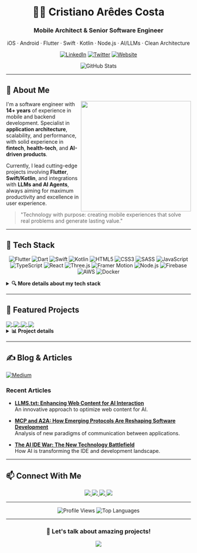 # <div align="center">👨‍💻 Cristiano Arêdes Costa</div>

<div align="center">
  <h3>Mobile Architect & Senior Software Engineer</h3>
  <p>iOS · Android · Flutter · Swift · Kotlin · Node.js · AI/LLMs · Clean Architecture</p>
</div>

<div align="center">
  
  [![LinkedIn](https://img.shields.io/badge/LinkedIn-0077B5?style=for-the-badge&logo=linkedin&logoColor=white)](https://www.linkedin.com/in/cristianoaredes/)
  [![Twitter](https://img.shields.io/badge/Twitter-1DA1F2?style=for-the-badge&logo=twitter&logoColor=white)](https://twitter.com/cristianoaredes)
  [![Website](https://img.shields.io/badge/Website-28B463?style=for-the-badge&logo=About.me&logoColor=white)](https://aredes.me)
  
</div>

<div align="center">
  <img src="https://github-readme-stats.vercel.app/api?username=cristianoaredes&show_icons=true&theme=tokyonight" alt="GitHub Stats" />
</div>

---

## 📖 About Me

<img align="right" width="300" src="https://github-readme-streak-stats.herokuapp.com/?user=cristianoaredes&theme=tokyonight" />

I'm a software engineer with **14+ years** of experience in mobile and backend development. Specialist in **application architecture**, scalability, and performance, with solid experience in **fintech**, **health-tech**, and **AI-driven products**. 

Currently, I lead cutting-edge projects involving **Flutter**, **Swift/Kotlin**, and integrations with **LLMs and AI Agents**, always aiming for maximum productivity and excellence in user experience.

> "Technology with purpose: creating mobile experiences that solve real problems and generate lasting value."

---

## 🔧 Tech Stack

<div align="center">

  ![Flutter](https://img.shields.io/badge/Flutter-02569B?style=for-the-badge&logo=flutter&logoColor=white)
  ![Dart](https://img.shields.io/badge/Dart-0175C2?style=for-the-badge&logo=dart&logoColor=white)
  ![Swift](https://img.shields.io/badge/Swift-FA7343?style=for-the-badge&logo=swift&logoColor=white)
  ![Kotlin](https://img.shields.io/badge/Kotlin-0095D5?style=for-the-badge&logo=kotlin&logoColor=white)
  ![HTML5](https://img.shields.io/badge/HTML5-E34F26?style=for-the-badge&logo=html5&logoColor=white)
  ![CSS3](https://img.shields.io/badge/CSS3-1572B6?style=for-the-badge&logo=css3&logoColor=white)
  ![SASS](https://img.shields.io/badge/Sass-CC6699?style=for-the-badge&logo=sass&logoColor=white)
  ![JavaScript](https://img.shields.io/badge/JavaScript-F7DF1E?style=for-the-badge&logo=javascript&logoColor=black)
  ![TypeScript](https://img.shields.io/badge/TypeScript-007ACC?style=for-the-badge&logo=typescript&logoColor=white)
  ![React](https://img.shields.io/badge/React-20232A?style=for-the-badge&logo=react&logoColor=61DAFB)
  ![Three.js](https://img.shields.io/badge/Three.js-000000?style=for-the-badge&logo=three.js&logoColor=white)
  ![Framer Motion](https://img.shields.io/badge/Framer_Motion-0055FF?style=for-the-badge&logo=framer&logoColor=white)
  ![Node.js](https://img.shields.io/badge/Node.js-339933?style=for-the-badge&logo=node.js&logoColor=white)
  ![Firebase](https://img.shields.io/badge/Firebase-FFCA28?style=for-the-badge&logo=firebase&logoColor=black)
  ![AWS](https://img.shields.io/badge/AWS-232F3E?style=for-the-badge&logo=amazon-aws&logoColor=white)
  ![Docker](https://img.shields.io/badge/Docker-2496ED?style=for-the-badge&logo=docker&logoColor=white)
  
</div>

<details>
  <summary><b>🔍 More details about my tech stack</b></summary>
  <br>
  
  ### Native Mobile
  - Swift · Objective-C · Kotlin · Java
  
  ### Cross-platform
  - Flutter · Dart · React Native · Xamarin.Forms
  
  ### Architectures
  - Clean Architecture · MVVM · BLoC · Modularization
  
  ### Backend & API
  - Node.js · Express · FastAPI · GraphQL · REST
  
  ### Cloud & DevOps
  - AWS (Lambda · S3 · DynamoDB) · Firebase · Docker · Kubernetes · CI/CD (Fastlane · GitHub Actions · Jenkins)
  
  ### Web & Animations
  - HTML5 · CSS3 · SASS/SCSS · Three.js · WebGL · Canvas · SVG
  - Framer Motion · GSAP · Lottie · CSS Animations · WebXR
  
  ### AI & ML
  - OpenAI · LangChain · RAG · Vector DBs · CrewAI · AI Agents
  
  ### Databases
  - MongoDB · PostgreSQL · SQLite · Realm · Firestore
  
  ### Testing & QA
  - XCTest · Espresso · Flutter Driver · Mockito
  
  ### Version Control
  - Git · GitFlow · GitHub · GitLab
</details>

---

## 🚀 Featured Projects

<div class="projects-grid">

  <a href="https://github.com/cristianoaredes/super-app-flutter-sample">
    <img align="center" src="https://github-readme-stats.vercel.app/api/pin/?username=cristianoaredes&repo=super-app-flutter-sample&theme=tokyonight" />
  </a>
  <a href="https://github.com/cristianoaredes/AnythingToLLMs.txt">
    <img align="center" src="https://github-readme-stats.vercel.app/api/pin/?username=cristianoaredes&repo=AnythingToLLMs.txt&theme=tokyonight" />
  </a>
  <a href="https://github.com/cristianoaredes/NodeForge-API">
    <img align="center" src="https://github-readme-stats.vercel.app/api/pin/?username=cristianoaredes&repo=NodeForge-API&theme=tokyonight" />
  </a>
  <a href="https://github.com/cristianoaredes/codemodel-cli">
    <img align="center" src="https://github-readme-stats.vercel.app/api/pin/?username=cristianoaredes&repo=codemodel-cli&theme=tokyonight" />
  </a>

</div>

<details>
  <summary><b>📊 Project details</b></summary>
  <br>
  
  | Project | Description | Tech Highlights |
  | --- | --- | --- |
  
  | [Super App Demo](https://github.com/cristianoaredes/super-app-flutter-sample) | Modular "Super App" with GoRouter and GetIt | Flutter · Modular · BLoC |
  | [AnythingToLLMs.txt](https://github.com/cristianoaredes/AnythingToLLMs.txt) | Document converter optimized for language models | Python · FastAPI · Docker · PDF · DOCX · HTML |
  | [NodeForge-API](https://github.com/cristianoaredes/NodeForge-API) | API for building data processing flows | Node.js · REST API · Data Processing |
  | [Codemodel CLI](https://github.com/cristianoaredes/codemodel-cli) | CLI interface for code generation with AI models | Python · CLI · Code Generation · AI Models |
</details>

---

## ✍️ Blog & Articles

<div>
  <a href="https://medium.com/@cristianoaredes" target="_blank">
    <img src="https://img.shields.io/badge/Medium-12100E?style=for-the-badge&logo=medium&logoColor=white" alt="Medium">
  </a>
</div>

### Recent Articles

* **[LLMS.txt: Enhancing Web Content for AI Interaction](https://medium.com/@cristianoaredes/llms-txt-enhancing-web-content-for-ai-interaction-9ae0f80c6da6)**
  <br>An innovative approach to optimize web content for AI.

* **[MCP and A2A: How Emerging Protocols Are Reshaping Software Development](https://medium.com/@cristianoaredes/mcp-e-a2a-como-protocolos-emergentes-est%C3%A3o-remodelando-o-desenvolvimento-de-software-a0431e096c53)**
  <br>Analysis of new paradigms of communication between applications.

* **[The AI IDE War: The New Technology Battlefield](https://medium.com/@cristianoaredes/a-guerra-das-ides-com-ia-o-novo-campo-de-batalha-tecnol%C3%B3gico-e0389ecda32c)**
  <br>How AI is transforming the IDE and development landscape.

---

## 📫 Connect With Me  

<div align="center">
  
  <a href="https://aredes.me">
    <img src="https://img.shields.io/badge/Website-aredes.me-28B463?style=for-the-badge" />
  </a>
  <a href="https://www.linkedin.com/in/cristianoaredes/">
    <img src="https://img.shields.io/badge/LinkedIn-cristianoaredes-0A66C2?style=for-the-badge&logo=linkedin" />
  </a>
  <a href="mailto:cristianoaredes@icloud.com">
    <img src="https://img.shields.io/badge/Email-cristianoaredes@icloud.com-D14836?style=for-the-badge&logo=gmail" />
  </a>
  <a href="https://twitter.com/cristianoaredes">
    <img src="https://img.shields.io/badge/Twitter-@cristianoaredes-1DA1F2?style=for-the-badge&logo=twitter" />
  </a>
  
</div>

---

<div align="center">
  
  <img src="https://komarev.com/ghpvc/?username=cristianoaredes&style=flat-square&color=blue" alt="Profile Views"/>
  
  <img src="https://github-readme-stats.vercel.app/api/top-langs/?username=cristianoaredes&layout=compact&theme=tokyonight" alt="Top Languages" />
  
</div>

---

<div align="center">
  
  ### 💬 Let's talk about amazing projects!
  
  <a href="https://calendly.com/cristianoaredes/30min">
    <img src="https://img.shields.io/badge/Schedule_a_meeting-4285F4?style=for-the-badge&logo=google-calendar&logoColor=white" />
  </a>
  
</div>
